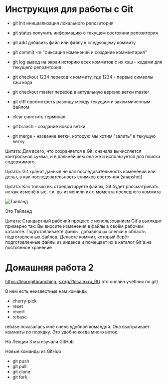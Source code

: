# Инструкция для работы с Git

* git init инициализация локального репозитория
* git status получить информацию о текущем состоянии репозитория
* git  add добавить файл или файлу к следующему коммиту
* git commit -m "фиксация изменений и создание комментария"
* git log вывод на экран историю всех коммитов с их хэш - кодами для текущего репозитория
* git checkout 1234 переход к коммиту, где 1234 - первые символы хэш кода
* git checkout master переход в актуальную версию ветки master
* git diff просмотреть разницу между текущим и закоммиченным файлом

* clear очистить терминал

* git branch - создание новой ветки

* git merge - название ветки, которую мы хотим "залить" в текущую ветку

Цитата: Для всего, что сохраняется в Git, сначала вычисляется контрольная сумма, и в дальнейшем она же и используется для поиска содержимого.

Цитата: Git хранит данные не как последовательность изменений или дельт, а как последовательность снимков состояния (snapshot)

Цитата: Как только вы отредактируете файлы, Git будет рассматривать их как изменённые, т.к. вы изменили их с момента последнего коммита

![Тайланд](Thailand_KoLan.jpg)

Это Тайланд

Цитата: Стандартный рабочий процесс с использованием Git'а выглядит примерно так:
Вы вносите изменения в файлы в своём рабочем каталоге.
Подготавливаете файлы, добавляя их слепки в область подготовленных файлов.
Делаете коммит, который берёт подготовленные файлы из индекса и помещает их в каталог Git'а на постоянное хранение

# Домашняя работа 2

https://learngitbranching.js.org/?locale=ru_RU это онлайн учебник по git/

В нем есть неизвестные нам команды

+ cherry-pick
+ reset
+ revert
+ rebase

rebase показалась мне очень удобной командой. Она выстраивает коммиты по порядку. Это удобно когда много веток.

На Лекции 3 мы изучали GitHub

Новые команды из GitHub

+ git push
+ git pull
+ git clone
+ git fork